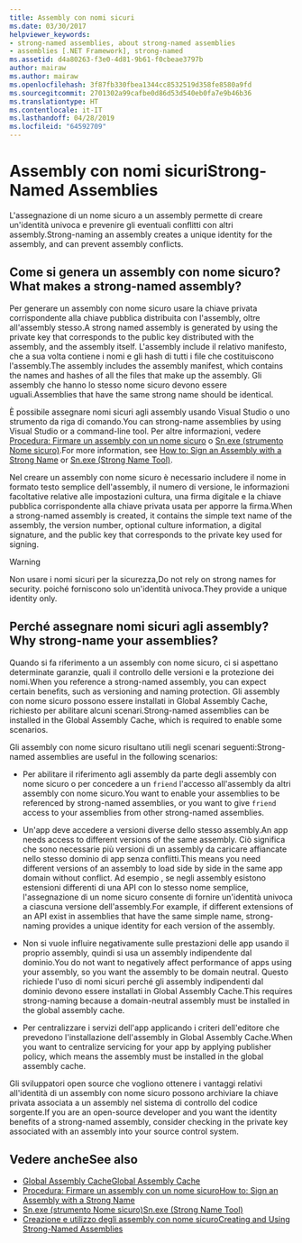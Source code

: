 ```yaml
---
title: Assembly con nomi sicuri
ms.date: 03/30/2017
helpviewer_keywords:
- strong-named assemblies, about strong-named assemblies
- assemblies [.NET Framework], strong-named
ms.assetid: d4a80263-f3e0-4d81-9b61-f0cbeae3797b
author: mairaw
ms.author: mairaw
ms.openlocfilehash: 3f87fb330fbea1344cc8532519d358fe8580a9fd
ms.sourcegitcommit: 2701302a99cafbe0d86d53d540eb0fa7e9b46b36
ms.translationtype: HT
ms.contentlocale: it-IT
ms.lasthandoff: 04/28/2019
ms.locfileid: "64592709"
---
```

# <a name="strong-named-assemblies"></a><span data-ttu-id="d057d-102">Assembly con nomi sicuri</span><span class="sxs-lookup"><span data-stu-id="d057d-102">Strong-Named Assemblies</span></span>
<span data-ttu-id="d057d-103">L'assegnazione di un nome sicuro a un assembly permette di creare un'identità univoca e prevenire gli eventuali conflitti con altri assembly.</span><span class="sxs-lookup"><span data-stu-id="d057d-103">Strong-naming an assembly creates a unique identity for the assembly, and can prevent assembly conflicts.</span></span>  
  
## <a name="what-makes-a-strong-named-assembly"></a><span data-ttu-id="d057d-104">Come si genera un assembly con nome sicuro?</span><span class="sxs-lookup"><span data-stu-id="d057d-104">What makes a strong-named assembly?</span></span>  
 <span data-ttu-id="d057d-105">Per generare un assembly con nome sicuro usare la chiave privata corrispondente alla chiave pubblica distribuita con l'assembly, oltre all'assembly stesso.</span><span class="sxs-lookup"><span data-stu-id="d057d-105">A strong named assembly is generated by using the private key that corresponds to the public key distributed with the assembly, and the assembly itself.</span></span> <span data-ttu-id="d057d-106">L'assembly include il relativo manifesto, che a sua volta contiene i nomi e gli hash di tutti i file che costituiscono l'assembly.</span><span class="sxs-lookup"><span data-stu-id="d057d-106">The assembly includes the assembly manifest, which contains the names and hashes of all the files that make up the assembly.</span></span> <span data-ttu-id="d057d-107">Gli assembly che hanno lo stesso nome sicuro devono essere uguali.</span><span class="sxs-lookup"><span data-stu-id="d057d-107">Assemblies that have the same strong name should be identical.</span></span>  
  
 <span data-ttu-id="d057d-108">È possibile assegnare nomi sicuri agli assembly usando Visual Studio o uno strumento da riga di comando.</span><span class="sxs-lookup"><span data-stu-id="d057d-108">You can strong-name assemblies by using Visual Studio or a command-line tool.</span></span> <span data-ttu-id="d057d-109">Per altre informazioni, vedere [Procedura: Firmare un assembly con un nome sicuro](../../../docs/framework/app-domains/how-to-sign-an-assembly-with-a-strong-name.md) o [Sn.exe (strumento Nome sicuro)](../../../docs/framework/tools/sn-exe-strong-name-tool.md).</span><span class="sxs-lookup"><span data-stu-id="d057d-109">For more information, see [How to: Sign an Assembly with a Strong Name](../../../docs/framework/app-domains/how-to-sign-an-assembly-with-a-strong-name.md) or [Sn.exe (Strong Name Tool)](../../../docs/framework/tools/sn-exe-strong-name-tool.md).</span></span>  
  
 <span data-ttu-id="d057d-110">Nel creare un assembly con nome sicuro è necessario includere il nome in formato testo semplice dell'assembly, il numero di versione, le informazioni facoltative relative alle impostazioni cultura, una firma digitale e la chiave pubblica corrispondente alla chiave privata usata per apporre la firma.</span><span class="sxs-lookup"><span data-stu-id="d057d-110">When a strong-named assembly is created, it contains the simple text name of the assembly, the version number, optional culture information, a digital signature, and the public key that corresponds to the private key used for signing.</span></span>  
  
> [!WARNING]
>  <span data-ttu-id="d057d-111">Non usare i nomi sicuri per la sicurezza,</span><span class="sxs-lookup"><span data-stu-id="d057d-111">Do not rely on strong names for security.</span></span> <span data-ttu-id="d057d-112">poiché forniscono solo un'identità univoca.</span><span class="sxs-lookup"><span data-stu-id="d057d-112">They provide a unique identity only.</span></span>  
  
## <a name="why-strong-name-your-assemblies"></a><span data-ttu-id="d057d-113">Perché assegnare nomi sicuri agli assembly?</span><span class="sxs-lookup"><span data-stu-id="d057d-113">Why strong-name your assemblies?</span></span>  
 <span data-ttu-id="d057d-114">Quando si fa riferimento a un assembly con nome sicuro, ci si aspettano determinate garanzie, quali il controllo delle versioni e la protezione dei nomi.</span><span class="sxs-lookup"><span data-stu-id="d057d-114">When you reference a strong-named assembly, you can expect certain benefits, such as versioning and naming protection.</span></span> <span data-ttu-id="d057d-115">Gli assembly con nome sicuro possono essere installati in Global Assembly Cache, richiesto per abilitare alcuni scenari.</span><span class="sxs-lookup"><span data-stu-id="d057d-115">Strong-named assemblies can be installed in the Global Assembly Cache, which is required to enable some scenarios.</span></span>  
  
 <span data-ttu-id="d057d-116">Gli assembly con nome sicuro risultano utili negli scenari seguenti:</span><span class="sxs-lookup"><span data-stu-id="d057d-116">Strong-named assemblies are useful in the following scenarios:</span></span>  
  
- <span data-ttu-id="d057d-117">Per abilitare il riferimento agli assembly da parte degli assembly con nome sicuro o per concedere a un `friend` l'accesso all'assembly da altri assembly con nome sicuro.</span><span class="sxs-lookup"><span data-stu-id="d057d-117">You want to enable your assemblies to be referenced by strong-named assemblies, or you want to give `friend` access to your assemblies from other strong-named assemblies.</span></span>  
  
- <span data-ttu-id="d057d-118">Un'app deve accedere a versioni diverse dello stesso assembly.</span><span class="sxs-lookup"><span data-stu-id="d057d-118">An app needs access to different versions of the same assembly.</span></span> <span data-ttu-id="d057d-119">Ciò significa che sono necessarie più versioni di un assembly da caricare affiancate nello stesso dominio di app senza conflitti.</span><span class="sxs-lookup"><span data-stu-id="d057d-119">This means  you need different versions of an assembly to load side by side in the same app domain without conflict.</span></span> <span data-ttu-id="d057d-120">Ad esempio , se negli assembly esistono estensioni differenti di una API con lo stesso nome semplice, l'assegnazione di un nome sicuro consente di fornire un'identità univoca a ciascuna versione dell'assembly.</span><span class="sxs-lookup"><span data-stu-id="d057d-120">For example, if different extensions of an API exist in assemblies that have the same simple name, strong-naming provides a unique identity for each version of the assembly.</span></span>  
  
- <span data-ttu-id="d057d-121">Non si vuole influire negativamente sulle prestazioni delle app usando il proprio assembly, quindi si usa un assembly indipendente dal dominio.</span><span class="sxs-lookup"><span data-stu-id="d057d-121">You do not want to negatively affect performance of apps using your assembly, so you want the assembly to be domain neutral.</span></span> <span data-ttu-id="d057d-122">Questo richiede l'uso di nomi sicuri perché gli assembly indipendenti dal dominio devono essere installati in Global Assembly Cache.</span><span class="sxs-lookup"><span data-stu-id="d057d-122">This requires strong-naming because a domain-neutral assembly must be installed in the global assembly cache.</span></span>  
  
- <span data-ttu-id="d057d-123">Per centralizzare i servizi dell'app applicando i criteri dell'editore che prevedono l'installazione dell'assembly in Global Assembly Cache.</span><span class="sxs-lookup"><span data-stu-id="d057d-123">When you want to centralize servicing for your app by applying publisher policy, which means the assembly must be installed in the  global assembly cache.</span></span>  
  
 <span data-ttu-id="d057d-124">Gli sviluppatori open source che vogliono ottenere i vantaggi relativi all'identità di un assembly con nome sicuro possono archiviare la chiave privata associata a un assembly nel sistema di controllo del codice sorgente.</span><span class="sxs-lookup"><span data-stu-id="d057d-124">If you are an open-source developer and you want the identity benefits of a strong-named assembly, consider checking in the private key associated with an assembly into your source control system.</span></span>  
  
## <a name="see-also"></a><span data-ttu-id="d057d-125">Vedere anche</span><span class="sxs-lookup"><span data-stu-id="d057d-125">See also</span></span>

- [<span data-ttu-id="d057d-126">Global Assembly Cache</span><span class="sxs-lookup"><span data-stu-id="d057d-126">Global Assembly Cache</span></span>](../../../docs/framework/app-domains/gac.md)
- [<span data-ttu-id="d057d-127">Procedura: Firmare un assembly con un nome sicuro</span><span class="sxs-lookup"><span data-stu-id="d057d-127">How to: Sign an Assembly with a Strong Name</span></span>](../../../docs/framework/app-domains/how-to-sign-an-assembly-with-a-strong-name.md)
- [<span data-ttu-id="d057d-128">Sn.exe (strumento Nome sicuro)</span><span class="sxs-lookup"><span data-stu-id="d057d-128">Sn.exe (Strong Name Tool)</span></span>](../../../docs/framework/tools/sn-exe-strong-name-tool.md)
- [<span data-ttu-id="d057d-129">Creazione e utilizzo degli assembly con nome sicuro</span><span class="sxs-lookup"><span data-stu-id="d057d-129">Creating and Using Strong-Named Assemblies</span></span>](../../../docs/framework/app-domains/create-and-use-strong-named-assemblies.md)
